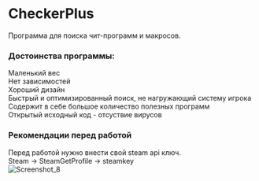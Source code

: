 # CheckerPlus
Программа для поиска чит-программ и макросов.  


### Достоинства программы: 
  Маленький вес  
  Нет зависимостей  
  Хороший дизайн  
  Быстрый и оптимизированный поиск, не нагружающий систему игрока  
  Содержит в себе большое количество полезных программ  
  Открытый исходный код - отсуствие вирусов  

### Рекомендации перед работой
  Перед работой нужно внести свой steam api ключ.  
  Steam -> SteamGetProfile -> steamkey  
  ![Screenshot_8](https://user-images.githubusercontent.com/33166919/54470582-57dbf480-47bb-11e9-81e1-5e3e8ffd04b2.png)

